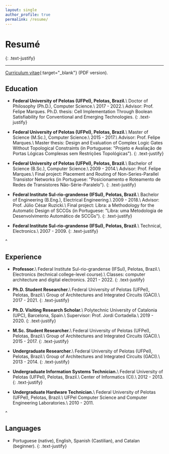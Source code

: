 ```yaml
---
layout: single
author_profile: true
permalink: /resume/
---
```


# Resumé
{: .text-justify}

<hr>

[Curriculum vitae](https://maiconsc.github.io/cv_maicon.pdf){:target="\_blank"} (PDF version). 

## Education
* **Federal University of Pelotas (UFPel), Pelotas, Brazil.**\\
Doctor of Philosophy (Ph.D.), Computer Science.\\
2017 - 2022.\\
Advisor: Prof. Felipe Marques.
Ph.D. thesis: Cell Implementation Through Boolean Satisfiability for Conventional and Emerging Technologies.
{: .text-justify} 

* **Federal University of Pelotas (UFPel), Pelotas, Brazil.**\\
Master of Science (M.Sc.), Computer Science.\\
2015 - 2017.\\
Advisor: Prof. Felipe Marques.\\
Master thesis: Design and Evaluation of Complex Logic Gates Without Topological Constraints (in Portuguese: "Projeto e Avaliação de Portas Lógicas Complexas sem Restrições Topológicas").
{: .text-justify} 

* **Federal University of Pelotas (UFPel), Pelotas, Brazil.**\\
Bachelor of Science (B.Sc.), Computer Science.\\
2009 - 2014.\\
Advisor: Prof. Felipe Marques.\\
Final project: Placement and Routing of Non-Series-Parallel Transistor Networks (in Portuguese: "Posicionamento e Roteamento de Redes de Transistores Não-Série-Paralelo").
{: .text-justify} 

* **Federal Institute Sul-rio-grandense (IFSul), Pelotas, Brazil.**\\
Bachelor of Engineering (B.Eng.), Electrical Engineering.\\
2009 - 2018.\\
Advisor: Prof. Júlio César Ruzicki.\\
Final project: Libra: a Methodology for the Automatic Design of SCCGs (in Portuguese: "Libra: uma Metodologia de Desenvolvimento Automático de SCCGs").
{: .text-justify} 

* **Federal Institute Sul-rio-grandense (IFSul), Pelotas, Brazil.**\\
Technical, Electronics.\\
2007 - 2009.
{: .text-justify} 

^

## Experience
* **Professor.**\\
Federal Institute Sul-rio-grandense (IFSul), Pelotas, Brazil.\\
Electronics (technical college-level course).\\
Classes: computer architecture and digital electronics.
2021 - 2022.
{: .text-justify} 

* **Ph.D. Student Researcher.**\\
Federal University of Pelotas (UFPel), Pelotas, Brazil.\\
Group of Architectures and Integrated Circuits (GACI).\\
2017 - 2021.
{: .text-justify} 

* **Ph.D. Visiting Research Scholar.**\\
Polytechnic University of Catalonia (UPC), Barcelona, Spain.\\
Supervisor: Prof. Jordi Cortadella.\\
2019 - 2020.
{: .text-justify} 

* **M.Sc. Student Researcher.**\\
Federal University of Pelotas (UFPel), Pelotas, Brazil.\\
Group of Architectures and Integrated Circuits (GACI).\\
2015 - 2017.
{: .text-justify} 

* **Undergraduate Researcher.**\\
Federal University of Pelotas (UFPel), Pelotas, Brazil.\\
Group of Architectures and Integrated Circuits (GACI).\\
2013 - 2014.
{: .text-justify} 

* **Undergraduate Information Systems Technician.**\\
Federal University of Pelotas (UFPel), Pelotas, Brazil.\\
Center of Informatics (CI).\\
2012 - 2013.
{: .text-justify} 

* **Undergraduate Hardware Technician.**\\
Federal University of Pelotas (UFPel), Pelotas, Brazil.\\
UFPel Computer Science and Computer Engineering Laboratories.\\
2010 - 2011.

^

## Languages
* Portuguese (native), English, Spanish (Castilian), and Catalan (beginner).
{: .text-justify} 
